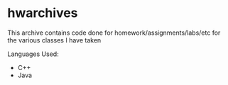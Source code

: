 # hwarchives
This archive contains code done for homework/assignments/labs/etc for the various classes I have taken

Languages Used:
- C++
- Java
